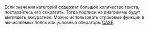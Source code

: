 Если значения категорий содержат большое количество текста, постарайтесь его сократить. Тогда подписи на диаграмме будут выглядеть аккуратнее. Можно использовать строковые функции в вычисляемых полях или условные операторы [CASE](../../function-ref/CASE.md).
